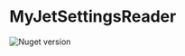 # MyJetSettingsReader

![Nuget version](https://img.shields.io/nuget/v/MyJetSettingsReader?label=MyJetSettingsReader&style=social)

